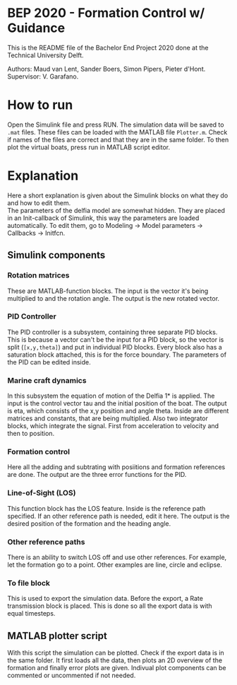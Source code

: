 # BEP 2020 - Formation Control w/ Guidance

This is the README file of the Bachelor End Project 2020 done at the Technical University Delft.

Authors: Maud van Lent, Sander Boers, Simon Pipers, Pieter d'Hont.  
Supervisor: V. Garafano.

# How to run
Open the Simulink file and press RUN. The simulation data will be saved to `.mat` files. These files can be loaded with the MATLAB file `Plotter.m`. Check if names of the files are correct and that they are in the same folder. To then plot the virtual boats, press run in MATLAB script editor.

# Explanation
Here a short explanation is given about the Simulink blocks on what they do and how to edit them.  
The parameters of the delfia model are somewhat hidden. They are placed in an Init-callback of Simulink, this way the parameters are loaded automatically. To edit them, go to Modeling -> Model parameters -> Callbacks -> Initfcn.

## Simulink components

### Rotation matrices
These are MATLAB-function blocks. The input is the vector it's being multiplied to and the rotation angle. The output is the new rotated vector.

### PID Controller
The PID controller is a subsystem, containing three separate PID blocks. This is because a vector can't be the input for a PID block, so the vector is split (`[x,y,theta]`) and put in individual PID blocks. Every block also has a saturation block attached, this is for the force boundary. The parameters of the PID can be edited inside.

### Marine craft dynamics
In this subsystem the equation of motion of the Delfia 1* is applied. The input is the control vector tau and the initial position of the boat. The output is eta, which consists of the x,y position and angle theta. Inside are different matrices and constants, that are being multiplied. Also two integrator blocks, which integrate the signal. First from acceleration to velocity and then to position.

### Formation control
Here all the adding and subtrating with posiitions and formation references are done. The output are the three error functions for the PID.

### Line-of-Sight (LOS)
This function block has the LOS feature. Inside is the reference path specified. If an other reference path is needed, edit it here. The output is the desired position of the formation and the heading angle.

### Other reference paths
There is an ability to switch LOS off and use other references. For example, let the formation go to a point. Other examples are line, circle and eclipse.

### To file block
This is used to export the simulation data. Before the export, a Rate transmission block is placed. This is done so all the export data is with equal timesteps.

## MATLAB plotter script
With this script the simulation can be plotted. Check if the export data is in the same folder. It first loads all the data, then plots an 2D overview of the formation and finally error plots are given. Indivual plot components can be commented or uncommented if not needed.
